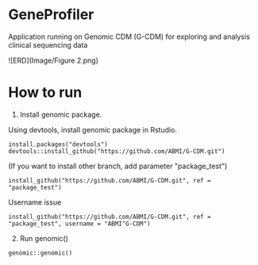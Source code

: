 # GeneProfiler
Application running on Genomic CDM (G-CDM) for exploring and analysis clinical sequencing data

![ERD](Image/Figure 2.png)

# How to run

1. Install genomic package.

Using devtools, install genomic package in Rstudio.

```
install.packages("devtools")
devtools::install_github("https://github.com/ABMI/G-CDM.git")
```

(If you want to install other branch, add parameter "package_test")

```
install_github("https://github.com/ABMI/G-CDM.git", ref = "package_test")
```

Username issue

```
install_github("https://github.com/ABMI/G-CDM.git", ref = "package_test", username = "ABMI"G-CDM")
```

2. Run genomic()

```
genomic::genomic()
```
